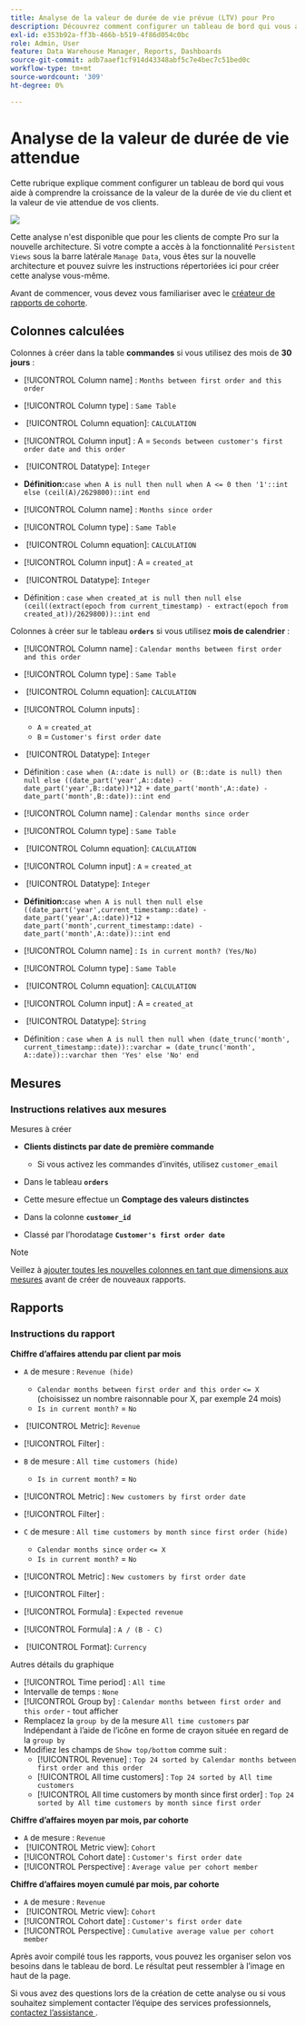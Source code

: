 ```yaml
---
title: Analyse de la valeur de durée de vie prévue (LTV) pour Pro
description: Découvrez comment configurer un tableau de bord qui vous aide à comprendre la croissance de la valeur de la durée de vie du client et la valeur de durée de vie attendue de vos clients.
exl-id: e353b92a-ff3b-466b-b519-4f86d054c0bc
role: Admin, User
feature: Data Warehouse Manager, Reports, Dashboards
source-git-commit: adb7aaef1cf914d43348abf5c7e4bec7c51bed0c
workflow-type: tm+mt
source-wordcount: '309'
ht-degree: 0%

---
```


# Analyse de la valeur de durée de vie attendue

Cette rubrique explique comment configurer un tableau de bord qui vous aide à comprendre la croissance de la valeur de la durée de vie du client et la valeur de vie attendue de vos clients.

![](../../assets/exp-lifetim-value-anyalysis.png)

Cette analyse n&#39;est disponible que pour les clients de compte Pro sur la nouvelle architecture. Si votre compte a accès à la fonctionnalité `Persistent Views` sous la barre latérale `Manage Data`, vous êtes sur la nouvelle architecture et pouvez suivre les instructions répertoriées ici pour créer cette analyse vous-même.

Avant de commencer, vous devez vous familiariser avec le [créateur de rapports de cohorte](../dev-reports/cohort-rpt-bldr.md).

## Colonnes calculées

Colonnes à créer dans la table **commandes** si vous utilisez des mois de **30 jours** :

* [!UICONTROL Column name] : `Months between first order and this order`
* [!UICONTROL Column type] : `Same Table`
* &#x200B;
  [!UICONTROL Column equation]: `CALCULATION`
* [!UICONTROL Column input] : A = `Seconds between customer's first order date and this order`
* &#x200B;
  [!UICONTROL Datatype]: `Integer`
* **Définition:**`case when A is null then null when A <= 0 then '1'::int else (ceil(A)/2629800)::int end`

* [!UICONTROL Column name] : `Months since order`
* [!UICONTROL Column type] : `Same Table`
* &#x200B;
  [!UICONTROL Column equation]: `CALCULATION`
* [!UICONTROL Column input] : A = `created_at`
* &#x200B;
  [!UICONTROL Datatype]: `Integer`
* Définition : `case when created_at is null then null else (ceil((extract(epoch from current_timestamp) - extract(epoch from created_at))/2629800))::int end`

Colonnes à créer sur le tableau **`orders`** si vous utilisez **mois de calendrier** :

* [!UICONTROL Column name] : `Calendar months between first order and this order`
* [!UICONTROL Column type] : `Same Table`
* &#x200B;
  [!UICONTROL Column equation]: `CALCULATION`
* [!UICONTROL Column inputs] :
   * `A` = `created_at`
   * `B` = `Customer's first order date`

* &#x200B;
  [!UICONTROL Datatype]: `Integer`
* Définition : `case when (A::date is null) or (B::date is null) then null else ((date_part('year',A::date) - date_part('year',B::date))*12 + date_part('month',A::date) - date_part('month',B::date))::int end`

* [!UICONTROL Column name] : `Calendar months since order`
* [!UICONTROL Column type] : `Same Table`
* &#x200B;
  [!UICONTROL Column equation]: `CALCULATION`
* [!UICONTROL Column input] : `A` = `created_at`
* &#x200B;
  [!UICONTROL Datatype]: `Integer`
* **Définition:**`case when A is null then null else ((date_part('year',current_timestamp::date) - date_part('year',A::date))*12 + date_part('month',current_timestamp::date) - date_part('month',A::date))::int end`

* [!UICONTROL Column name] : `Is in current month? (Yes/No)`
* [!UICONTROL Column type] : `Same Table`
* &#x200B;
  [!UICONTROL Column equation]: `CALCULATION`
* [!UICONTROL Column input] : A = `created_at`
* &#x200B;
  [!UICONTROL Datatype]: `String`
* Définition : `case when A is null then null when (date_trunc('month', current_timestamp::date))::varchar = (date_trunc('month', A::date))::varchar then 'Yes' else 'No' end`

## Mesures

### Instructions relatives aux mesures

Mesures à créer

* **Clients distincts par date de première commande**
   * Si vous activez les commandes d’invités, utilisez `customer_email`

* Dans le tableau **`orders`**
* Cette mesure effectue un **Comptage des valeurs distinctes**
* Dans la colonne **`customer_id`**
* Classé par l’horodatage **`Customer's first order date`**

>[!NOTE]
>
>Veillez à [ajouter toutes les nouvelles colonnes en tant que dimensions aux mesures](../../data-analyst/data-warehouse-mgr/manage-data-dimensions-metrics.md) avant de créer de nouveaux rapports.

## Rapports

### Instructions du rapport

**Chiffre d’affaires attendu par client par mois**

* `A` de mesure : `Revenue (hide)`
   * `Calendar months between first order and this order` `<= X` (choisissez un nombre raisonnable pour X, par exemple 24 mois)
   * `Is in current month?` = `No`

* &#x200B;
  [!UICONTROL Metric]: `Revenue`
* [!UICONTROL Filter] :

* `B` de mesure : `All time customers (hide)`
   * `Is in current month?` = `No`

* [!UICONTROL Metric] : `New customers by first order date`
* [!UICONTROL Filter] :

* `C` de mesure : `All time customers by month since first order (hide)`
   * `Calendar months since order` `<= X`
   * `Is in current month?` = `No`

* [!UICONTROL Metric] : `New customers by first order date`
* [!UICONTROL Filter] :

* [!UICONTROL Formula] : `Expected revenue`
* [!UICONTROL Formula] : `A / (B - C)`
* &#x200B;
  [!UICONTROL Format]: `Currency`

Autres détails du graphique

* [!UICONTROL Time period] : `All time`
* Intervalle de temps : `None`
* [!UICONTROL Group by] : `Calendar months between first order and this order` - tout afficher
* Remplacez la `group by` de la mesure `All time customers` par Indépendant à l’aide de l’icône en forme de crayon située en regard de la `group by`
* Modifiez les champs de `Show top/bottom` comme suit :
   * [!UICONTROL Revenue] : `Top 24 sorted by Calendar months between first order and this order`
   * [!UICONTROL All time customers] : `Top 24 sorted by All time customers`
   * [!UICONTROL All time customers by month since first order] : `Top 24 sorted by All time customers by month since first order`

**Chiffre d’affaires moyen par mois, par cohorte**

* `A` de mesure : `Revenue`
* &#x200B;
  [!UICONTROL Metric view]: `Cohort`
* [!UICONTROL Cohort date] : `Customer's first order date`
* [!UICONTROL Perspective] : `Average value per cohort member`

**Chiffre d’affaires moyen cumulé par mois, par cohorte**

* `A` de mesure : `Revenue`
* &#x200B;
  [!UICONTROL Metric view]: `Cohort`
* [!UICONTROL Cohort date] : `Customer's first order date`
* [!UICONTROL Perspective] : `Cumulative average value per cohort member`

Après avoir compilé tous les rapports, vous pouvez les organiser selon vos besoins dans le tableau de bord. Le résultat peut ressembler à l’image en haut de la page.

Si vous avez des questions lors de la création de cette analyse ou si vous souhaitez simplement contacter l’équipe des services professionnels, [contactez l’assistance ](https://experienceleague.adobe.com/docs/commerce-knowledge-base/kb/troubleshooting/miscellaneous/mbi-service-policies.html?lang=fr).
